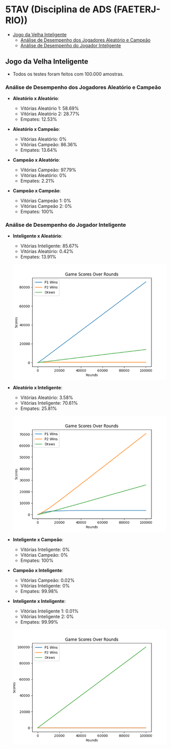 # 5TAV (Disciplina de ADS (FAETERJ-RIO)) <!-- omit in toc -->

- [Jogo da Velha Inteligente](#jogo-da-velha-inteligente)
  - [Análise de Desempenho dos Jogadores Aleatório e Campeão](#análise-de-desempenho-dos-jogadores-aleatório-e-campeão)
  - [Análise de Desempenho do Jogador Inteligente](#análise-de-desempenho-do-jogador-inteligente)

## Jogo da Velha Inteligente

- Todos os testes foram feitos com 100.000 amostras.

### Análise de Desempenho dos Jogadores Aleatório e Campeão

- **Aleatório x Aleatório**:
  - Vitórias Aleatório 1: 58.69%
  - Vitórias Aleatório 2: 28.77%
  - Empates: 12.53%

- **Aleatório x Campeão**:
  - Vitórias Aleatório: 0%
  - Vitórias Campeão: 86.36%
  - Empates: 13.64%

- **Campeão x Aleatório**:
  - Vitórias Campeão: 97.79%
  - Vitórias Aleatório: 0%
  - Empates: 2.21%

- **Campeão x Campeão**:
  - Vitórias Campeão 1: 0%
  - Vitórias Campeão 2: 0%
  - Empates: 100%

### Análise de Desempenho do Jogador Inteligente

- **Inteligente x Aleatório**:
  - Vitórias Inteligente: 85.67%
  - Vitórias Aleatório: 0.42%
  - Empates: 13.91%

  ![Gráfico Inteligente x Aleatório](TicTacToe/img/int-aleat-graph.png)

- **Aleatório x Inteligente**:
  - Vitórias Aleatório: 3.58%
  - Vitórias Inteligente: 70.61%
  - Empates: 25.81%

  ![Gráfico Aleatório x Inteligente](TicTacToe/img/aleat-int-graph.png)

- **Inteligente x Campeão**:
  - Vitórias Inteligente: 0%
  - Vitórias Campeão: 0%
  - Empates: 100%

- **Campeão x Inteligente**:
  - Vitórias Campeão: 0.02%
  - Vitórias Inteligente: 0%
  - Empates: 99.98%

- **Inteligente x Inteligente**:
  - Vitórias Inteligente 1: 0.01%
  - Vitórias Inteligente 2: 0%
  - Empates: 99.99%

  ![Gráfico ~100% Empates](TicTacToe/img/just-draws-graph.png)
